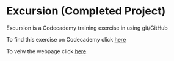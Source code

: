 # Excursion (Completed Project)

Excursion is a Codecademy training exercise in using git/GitHub

To find this exercise on Codecademy click [here](https://www.codecademy.com/courses/learn-git/projects/f1-excursion)

To veiw the webpage click [here](https://web4locals.github.io/excursion/)
